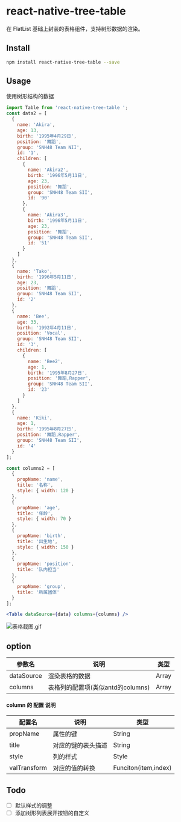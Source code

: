 # react-native-tree-table

在 FlatList 基础上封装的表格组件，支持树形数据的渲染。

## Install

```bash
npm install react-native-tree-table --save
```


## Usage

使用树形结构的数据

```jsx
import Table from 'react-native-tree-table ';
const data2 = [
  {
    name: 'Akira',
    age: 13,
    birth: '1995年4月29日',
    position: '舞蹈',
    group: 'SNH48 Team NII',
    id: '1',
    children: [
      {
        name: 'Akira2',
        birth: '1996年5月11日',
        age: 23,
        position: '舞蹈',
        group: 'SNH48 Team SII',
        id: '90'
      },
      {
        name: 'Akira3',
        birth: '1996年5月11日',
        age: 23,
        position: '舞蹈',
        group: 'SNH48 Team SII',
        id: '51'
      }
    ]
  },
  {
    name: 'Tako',
    birth: '1996年5月11日',
    age: 23,
    position: '舞蹈',
    group: 'SNH48 Team SII',
    id: '2'
  },
  {
    name: 'Bee',
    age: 33,
    birth: '1992年4月11日',
    position: 'Vocal',
    group: 'SNH48 Team SII',
    id: '3',
    children: [
      {
        name: 'Bee2',
        age: 1,
        birth: '1995年8月27日',
        position: '舞蹈,Rapper',
        group: 'SNH48 Team SII',
        id: '23'
      }
    ]
  },
  {
    name: 'Kiki',
    age: 1,
    birth: '1995年8月27日',
    position: '舞蹈,Rapper',
    group: 'SNH48 Team SII',
    id: '4'
  }
];

const columns2 = [
  {
    propName: 'name',
    title: '名称',
    style: { width: 120 }
  },
  {
    propName: 'age',
    title: '年龄',
    style: { width: 70 }
  },
  {
    propName: 'birth',
    title: '出生地',
    style: { width: 150 }
  },
  {
    propName: 'position',
    title: '队内担当'
  },
  {
    propName: 'group',
    title: '所属团体'
  }
];

<Table dataSource={data} columns={columns} />
```

![表格截图.gif](https://upload-images.jianshu.io/upload_images/3748553-4c23efdfd039efd2.gif?imageMogr2/auto-orient/strip)


## option
|    参数名    | 说明 | 类型 |
| ---------- | --- | --- |
| dataSource |  渲染表格的数据 | Array |
| columns       |  表格列的配置项(类似antd的columns) | Array|


#### column 的 配置 说明

|    配置名    | 说明 | 类型 |
| ---------- | --- | --- |
| propName |  属性的键 | String |
| title    |  对应的键的表头描述 | String|
| style    |  列的样式 | Style |
| valTransform    |  对应的值的转换 | Funciton(item,index) |

## Todo
* [ ] 默认样式的调整
* [ ] 添加树形列表展开按钮的自定义

